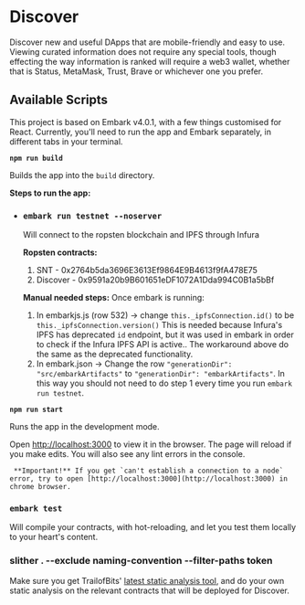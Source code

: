 
# Discover  

Discover new and useful DApps that are mobile-friendly and easy to use. Viewing curated information does not require any special tools, though effecting the way information is ranked will require a web3 wallet, whether that is Status, MetaMask, Trust, Brave or whichever one you prefer.

## Available Scripts

This project is based on Embark v4.0.1, with a few things customised for React. Currently, you'll need to run the app and Embark separately, in different tabs in your terminal. 

**`npm run build`**

Builds the app into the `build` directory.
  
**Steps to run the app:**

* ### `embark run testnet --noserver`
	Will connect to the ropsten blockchain and IPFS through Infura

	**Ropsten contracts:**

	1. SNT - 0x2764b5da3696E3613Ef9864E9B4613f9fA478E75
	2. Discover - 0x9591a20b9B601651eDF1072A1Dda994C0B1a5bBf

	**Manual needed steps:**
	Once embark is running:
	1.  In embarkjs.js (row 532) -> change `this._ipfsConnection.id()` to be `this._ipfsConnection.version()`
		This is needed because Infura's IPFS has deprecated `id` endpoint, but it was used in embark in order to check if the Infura IPFS API is active.. The workaround above do the same as the deprecated functionality.
	2.  In embark.json -> Change the row `"generationDir": "src/embarkArtifacts"` to `"generationDir": "embarkArtifacts"`. In this way you should not need to do step 1 every time you run `embark run testnet`.
 
**`npm run start`**

Runs the app in the development mode.  

Open [http://localhost:3000](http://localhost:3000) to view it in the browser. The page will reload if you make edits. You will also see any lint errors in the console.
 
	 **Important!** If you get `can't establish a connection to a node` error, try to open [http://localhost:3000](http://localhost:3000) in chrome browser.
 
### `embark test`

Will compile your contracts, with hot-reloading, and let you test them locally to your heart's content. 

### slither . --exclude naming-convention --filter-paths token 

Make sure you get TrailofBits' [latest static analysis tool](https://securityonline.info/slither/), and do your own static analysis on the relevant contracts that will be deployed for Discover.